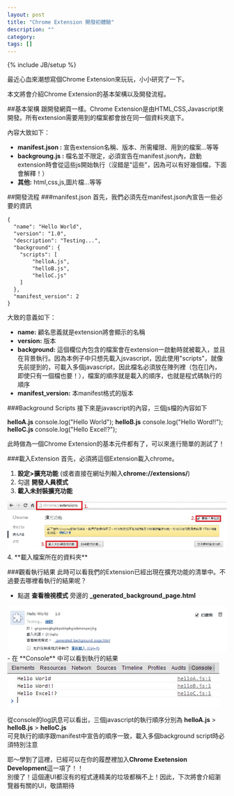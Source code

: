 ```yaml
---
layout: post
title: "Chrome Extension 開發初體驗"
description: ""
category: 
tags: []
---
```

{% include JB/setup %}

最近心血來潮想寫個Chrome Extension來玩玩，小小研究了一下。

本文將會介紹Chrome Extension的基本架構以及開發流程。

##基本架構
跟開發網頁一樣。Chrome Extension是由HTML,CSS,Javascript來開發。所有extension需要用到的檔案都會放在同一個資料夾底下。

內容大致如下：

- **manifest.json :** 宣告extension名稱、版本、所需權限、用到的檔案...等等
- **backgroung.js :** 檔名並不限定，必須宣告在manifest.json內，啟動extension時會從這些js開始執行（沒錯是"這些"，因為可以有好幾個檔，下面會解釋！）
- **其他:** html,css,js,圖片檔...等等

##開發流程
###manifest.json
首先，我們必須先在manifest.json內宣告一些必要的資訊

	{
	  "name": "Hello World",
	  "version": "1.0",
	  "description": "Testing...",
	  "background": {
	    "scripts": [
	    	"helloA.js",
	    	"helloB.js",
	    	"helloC.js"
	    ]
	  },
	  "manifest_version": 2
	}

大致的意義如下：

- **name:** 顧名思義就是extension將會顯示的名稱
- **version:** 版本
- **background:** 這個欄位內包含的檔案會在extension一啟動時就被載入，並且在背景執行。因為本例子中只想先載入jsvascript，因此使用"scripts"，就像先前提到的，可載入多個javascript，因此檔名必須放在陣列裡（包在[]內，即使只有一個檔也要！），檔案的順序就是載入的順序，也就是程式碼執行的順序
- **manifest_version:** 本manifest格式的版本

###Background Scripts
接下來是javascript的內容，三個js檔的內容如下

**helloA.js**
	console.log("Hello World");
**helloB.js**
	console.log("Hello Word!!");
**helloC.js**
	console.log("Hello Excel!?");

此時做為一個Chrome Extension的基本元件都有了，可以來進行簡單的測試了！

###載入Extension
首先，必須將這個Extension載入chrome。

1. **設定>擴充功能** (或者直接在網址列輸入**chrome://extensions/**)  
2. 勾選 **開發人員模式**
3. **載入未封裝擴充功能**  
<img src="/img/chrome_extension/hello_world/load.jpg"/>
4. **載入檔案所在的資料夾**
   
###觀看執行結果
此時可以看我們的Extension已經出現在擴充功能的清單中。不過要去哪裡看執行的結果呢？

- 點選 **查看檢視模式** 旁邊的 **_generated_background_page.html**
<img src="/img/chrome_extension/hello_world/generated_background.jpg"/>
- 在 **Console** 中可以看到執行的結果
<img src="/img/chrome_extension/hello_world/console.jpg"/>

從console的log訊息可以看出，三個javascript的執行順序分別為 **helloA.js** > **helloB.js** > **helloC.js**  
可見執行的順序跟manifest中宣告的順序一致，載入多個background script時必須特別注意

耶～學到了這裡，已經可以在你的履歷裡加入**Chrome Exetension Development**這一項了！！   
別傻了！這個連UI都沒有的程式連精美的垃圾都稱不上！因此，下次將會介紹瀏覽器有關的UI，敬請期待
